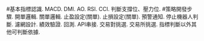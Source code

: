 #基本指標認識. 
MACD. 
DMI. 
AO. 
RSI. 
CCI. 
判斷支撐位、壓力位. 
#策略開發步驟. 
開單邏輯. 
關單邏輯. 
止盈設定(關單). 
止損設定(關單). 
預警通知. 
停止機器人判斷. 
濾網設計. 
績效驗證. 
回測. 
API串接. 
交易對挑選. 
交易所挑選. 
指標判斷以外其他可判斷依據. 
